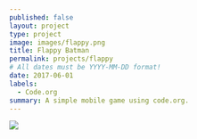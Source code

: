 ```yaml
---
published: false
layout: project
type: project
image: images/flappy.png
title: Flappy Batman
permalink: projects/flappy
# All dates must be YYYY-MM-DD format!
date: 2017-06-01
labels:
  - Code.org
summary: A simple mobile game using code.org.
---
```


<img class="ui image" src="{{ site.baseurl }}/images/flappy code.png">
